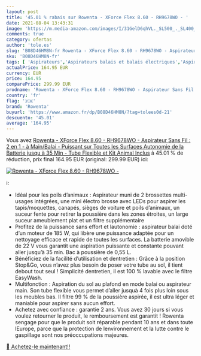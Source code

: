 ```yaml
---
layout: post
title: '45.01 % rabais sur Rowenta - XForce Flex 8.60 - RH9678WO - '
date: 2021-08-04 13:43:31
image: 'https://m.media-amazon.com/images/I/31GelD6qhVL._SL500_._SL400_.jpg'
comments: true
category: ofertas
author: 'tole.es'
slug: 'B08D46HM8N-fr Rowenta - XForce Flex 8.60 - RH9678WO - Aspirateur Sans...'
sku: 'B08D46HM8N-fr'
tags: [ 'Aspirateurs','Aspirateurs balais et balais électriques','Aspirateurs, entretien des sols et nettoyeurs de vitres','Cuisine et Maison','rowenta', ]
actualPrice: 164.95 EUR
currency: EUR
price: 164.95
comparePrice: 299.99 EUR
prodname: 'Rowenta - XForce Flex 8.60 - RH9678WO - Aspirateur Sans Fil : 2 en 1 - à Main/Balai - Puissant sur Toutes les Surfaces  Autonomie de la Batterie jusqu à 35 Min - Tube Flexible et Kit Animal Inclus'
country: 'fr'
flag: '🇫🇷'
brand: 'Rowenta'
buyurl: 'https://www.amazon.fr/dp/B08D46HM8N/?tag=tolees0d-21'
descuento: '45.01'
average: '164.95'
---
```


Vous avez [Rowenta - XForce Flex 8.60 - RH9678WO - Aspirateur Sans Fil : 2 en 1 - à Main/Balai - Puissant sur Toutes les Surfaces  Autonomie de la Batterie jusqu à 35 Min - Tube Flexible et Kit Animal Inclus](https://www.amazon.fr/dp/B08D46HM8N/?tag=tolees0d-21)  à  45.01 % de réduction, prix final  164.95 EUR (original: 299.99 EUR) ici:

[![Rowenta - XForce Flex 8.60 - RH9678WO - ](https://m.media-amazon.com/images/I/31GelD6qhVL._SL500_._SL400_.jpg)](https://www.amazon.fr/dp/B08D46HM8N/?tag=tolees0d-21)

ℹ️:

- Idéal pour les poils d’animaux : Aspirateur muni de 2 brossettes multi-usages intégrées, une mini électro brosse avec LEDs pour aspirer les tapis/moquettes, canapés, sièges de voiture et poils d’animaux, un suceur fente pour retirer la poussière dans les zones étroites, un large suceur ameublement plat et un filtre supplémentaire
- Profitez de la puissance sans effort et lautonomie : aspirateur balai doté d’un moteur de 185 W, qui libère une puissance adaptée pour un nettoyage efficace et rapide de toutes les surfaces. La batterie amovible de 22 V vous garantit une aspiration puissante et constante pouvant aller jusqu’à 35 min. Bac à poussière de 0,55 L.
- Bénéficiez de la facilité d’utilisation et dentretien : Grâce à la position Stop&Go, vous n’avez plus besoin de poser votre tube au sol, il tient debout tout seul ! Simplicité dentretien, il est 100 % lavable avec le filtre EasyWash.
- Multifonction : Aspiration du sol au plafond en mode balai ou aspirateur main. Son tube flexible vous permet d’aller jusquà 4 fois plus loin sous les meubles bas. Il filtre 99 % de la poussière aspirée, il est ultra léger et maniable pour aspirer sans aucun effort.
- Achetez avec confiance : garantie 2 ans. Vous avez 30 jours si vous voulez retourner le produit, le remboursement est garantit ! Rowenta sengage pour que le produit soit réparable pendant 10 ans et dans toute lEurope, parce que la protection de lenvironnement et la lutte contre le gaspillage sont nos préoccupations majeures.

[🛒 Achetez-le maintenant!!](https://www.amazon.fr/dp/B08D46HM8N/?tag=tolees0d-21)
